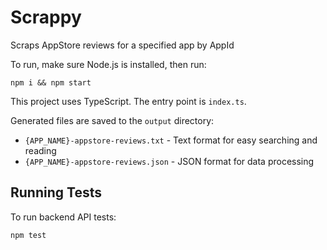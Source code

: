# Scrappy

Scraps AppStore reviews for a specified app by AppId

To run, make sure Node.js is installed, then run:

```
npm i && npm start
```

This project uses TypeScript. The entry point is `index.ts`.

Generated files are saved to the `output` directory:

- `{APP_NAME}-appstore-reviews.txt` - Text format for easy searching and reading
- `{APP_NAME}-appstore-reviews.json` - JSON format for data processing

## Running Tests

To run backend API tests:

```
npm test
```
